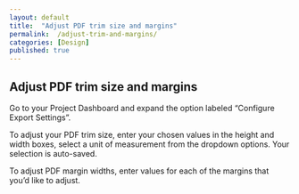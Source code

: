 ```yaml
---
layout: default
title:  "Adjust PDF trim size and margins"
permalink:  /adjust-trim-and-margins/
categories: [Design]
published: true
---
```


<section data-type="chapter" class="hsecchapter" data-hederis-type="hsecchapter" id="adjust-trim-and-margins" data-pi-attrs="id: adjust-trim-and-margins" role="doc-chapter" title="Adjust PDF trim size and margins"><h1 data-hederis-type="hblkchaptitle" class="hblkchaptitle" id="p08NnQAAc">Adjust PDF trim size and margins</h1>
    <p class="hblkp" data-hederis-type="hblkp" id="pj1uKzjFc">Go to your Project Dashboard and expand the option labeled &#8220;Configure Export Settings&#8221;. </p>
    <p class="hblkp" data-hederis-type="hblkp" id="putMZrb6H">To adjust your PDF trim size, enter your chosen values in the height and width boxes, select a unit of measurement from the dropdown options. Your selection is auto-saved.</p>
    <p class="hblkp" data-hederis-type="hblkp" id="pktNTEmsE">To adjust PDF margin widths, enter values for each of the margins that you&#8217;d like to adjust.</p>
    </section>
    
